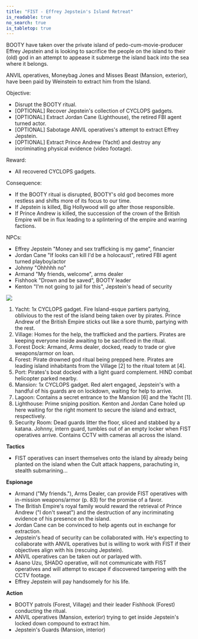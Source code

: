 ```yaml
---
title: "FIST - Effrey Jepstein's Island Retreat"
is_readable: true
no_search: true
is_tabletop: true
---
```


BOOTY have taken over the private island of pedo-cum-movie-producer Effrey Jepstein and is looking to sacrifice the people on the island to their (old) god in an attempt to appease it submerge the island back into the sea where it belongs.

ANVIL operatives, Moneybag Jones and Misses Beast (Mansion, exterior), have been paid by Weinstein to extract him from the Island.  

Objective: 
- Disrupt the BOOTY ritual.
- [OPTIONAL] Recover Jepstein's collection of CYCLOPS gadgets.
- [OPTIONAL] Extract Jordan Cane (Lighthouse), the retired FBI agent turned actor.
- [OPTIONAL] Sabotage ANVIL operatives's attempt to extract Effrey Jepstein.
- [OPTIONAL] Extract Prince Andrew (Yacht) and destroy any incriminating physical evidence (video footage).

Reward:
- All recovered CYCLOPS gadgets.

Consequence:
- If the BOOTY ritual is disrupted, BOOTY's old god becomes more restless and shifts more of its focus to our time.
- If Jepstein is killed, Big Hollywood will go after those responsible.
- If Prince Andrew is killed, the succession of the crown of the British Empire will be in flux leading to a splintering of the empire and warring factions.

NPCs:
- Effrey Jepstein "Money and sex trafficking is my game", financier
- Jordan Cane "If looks can kill I'd be a holocaust", retired FBI agent turned playboy/actor
- Johnny "Ohhhhh no"
- Armand "My friends, welcome", arms dealer
- Fishhook "Drown and be saved", BOOTY leader
- Kenton "I'm not going to jail for this", Jepstein's head of security


![](/img/rpg/fist/island.jpg)

1. Yacht: 1x CYCLOPS gadget. Fire Island-esque partiers partying, oblivious to the rest of the island being taken over by pirates. Prince Andrew of the British Empire sticks out like a sore thumb, partying with the rest.
2. Village: Homes for the help, the trafficked and the partiers. Pirates are keeping everyone inside awaiting to be sacrificed in the ritual. 
3. Forest Dock: Armand, Arms dealer, docked, ready to trade or give weapons/armor on loan.
4. Forest: Pirate drowned god ritual being prepped here. Pirates are leading island inhabitants from the Village [2] to the ritual totem at [4]. 
5. Port: Pirates's boat docked with a light guard complement. HIND combat helicopter parked nearby. 
6. Mansion: 1x CYCLOPS gadget. Red alert engaged, Jepstein's with a handful of his guards are on lockdown, waiting for help to arrive.
7. Lagoon: Contains a secret entrance to the Mansion [6] and the Yacht [1]. 
8. Lighthouse: Prime sniping position. Kenton and Jordan Cane holed up here waiting for the right moment to secure the island and extract, respectively.
9. Security Room: Dead guards litter the floor, sliced and stabbed by a katana. Johnny, intern guard, tumbles out of an empty locker when FIST operatives arrive. Contains CCTV with cameras all across the island.  

**Tactics**

- FIST operatives can insert themselves onto the island by already being planted on the island when the Cult attack happens, parachuting in, stealth submarining...

**Espionage**

- Armand ("My friends."), Arms Dealer, can provide FIST operatives with in-mission weapons/armor (p. 83) for the promise of a favor.  
- The British Empire's royal family would reward the retrieval of Prince Andrew ("I don't sweat") and the destruction of any incriminating evidence of his presence on the island.
- Jordan Cane can be convinced to help agents out in exchange for extraction.
- Jepstein's head of security can be collaborated with. He's expecting to collaborate with ANVIL operatives but is willing to work with FIST if their objectives align with his (rescuing Jepstein).
- ANVIL operatives can be taken out or parlayed with. 
- Asano Uzu, SHADO operative, will not communicate with FIST operatives and will attempt to escape if discovered tampering with the CCTV footage. 
- Effrey Jepstein will pay handsomely for his life.

**Action**

- BOOTY patrols (Forest, Village) and their leader Fishhook (Forest) conducting the ritual.
- ANVIL operatives (Mansion, exterior) trying to get inside Jepstein's locked down compound to extract him.
- Jepstein's Guards (Mansion, interior)